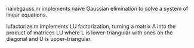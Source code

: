 naivegauss.m implements naive Gaussian elimination to solve a system of linear equations. 

lufactorize.m implements LU factorization, turning a matrix A into the product of matrices LU where L is lower-triangular with ones on the diagonal and U is upper-triangular. 